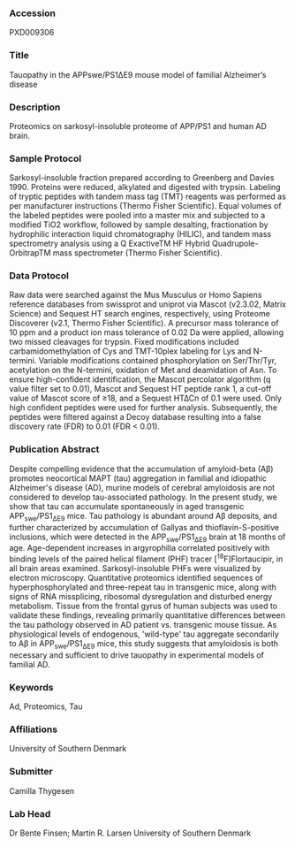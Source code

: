 ### Accession
PXD009306

### Title
Tauopathy in the APPswe/PS1ΔE9 mouse model of familial Alzheimer’s disease

### Description
Proteomics on sarkosyl-insoluble proteome of APP/PS1 and human AD brain.

### Sample Protocol
Sarkosyl-insoluble fraction prepared according to Greenberg and Davies 1990. Proteins were reduced, alkylated and digested with trypsin. Labeling of tryptic peptides with tandem mass tag (TMT) reagents was performed as per manufacturer instructions (Thermo Fisher Scientific). Equal volumes of the labeled peptides were pooled into a master mix and subjected to a modified TiO2 workflow, followed by sample desalting, fractionation by hydrophilic interaction liquid chromatography (HILIC), and tandem mass spectrometry analysis using a Q ExactiveTM HF Hybrid Quadrupole-OrbitrapTM mass spectrometer (Thermo Fisher Scientific).

### Data Protocol
Raw data were searched against the Mus Musculus or Homo Sapiens reference databases from swissprot and uniprot via Mascot (v2.3.02, Matrix Science) and Sequest HT search engines, respectively, using Proteome Discoverer (v2.1, Thermo Fisher Scientific). A precursor mass tolerance of 10 ppm and a product ion mass tolerance of 0.02 Da were applied, allowing two missed cleavages for trypsin. Fixed modifications included carbamidomethylation of Cys and TMT-10plex labeling for Lys and N-termini. Variable modifications contained phosphorylation on Ser/Thr/Tyr, acetylation on the N-termini, oxidation of Met and deamidation of Asn. To ensure high-confident identification, the Mascot percolator algorithm (q value filter set to 0.01), Mascot and Sequest HT peptide rank 1, a cut-off value of Mascot score of ≥18, and a Sequest HT∆Cn of 0.1 were used. Only high confident peptides were used for further analysis. Subsequently, the peptides were filtered against a Decoy database resulting into a false discovery rate (FDR) to 0.01 (FDR < 0.01).

### Publication Abstract
Despite compelling evidence that the accumulation of amyloid-beta (A&#x3b2;) promotes neocortical MAPT (tau) aggregation in familial and idiopathic Alzheimer's disease (AD), murine models of cerebral amyloidosis are not considered to develop tau-associated pathology. In the present study, we show that tau can accumulate spontaneously in aged transgenic APP<sub>swe</sub>/PS1<sub>&#x394;E9</sub> mice. Tau pathology is abundant around A&#x3b2; deposits, and further characterized by accumulation of Gallyas and thioflavin-S-positive inclusions, which were detected in the APP<sub>swe</sub>/PS1<sub>&#x394;E9</sub> brain at 18 months of age. Age-dependent increases in argyrophilia correlated positively with binding levels of the paired helical filament (PHF) tracer [<sup>18</sup>F]Flortaucipir, in all brain areas examined. Sarkosyl-insoluble PHFs were visualized by electron microscopy. Quantitative proteomics identified sequences of hyperphosphorylated and three-repeat tau in transgenic mice, along with signs of RNA missplicing, ribosomal dysregulation and disturbed energy metabolism. Tissue from the frontal gyrus of human subjects was used to validate these findings, revealing primarily quantitative differences between the tau pathology observed in AD patient vs. transgenic mouse tissue. As physiological levels of endogenous, 'wild-type' tau aggregate secondarily to A&#x3b2; in APP<sub>swe</sub>/PS1<sub>&#x394;E9</sub> mice, this study suggests that amyloidosis is both necessary and sufficient to drive tauopathy in experimental models of familial AD.

### Keywords
Ad, Proteomics, Tau

### Affiliations
University of Southern Denmark

### Submitter
Camilla Thygesen

### Lab Head
Dr Bente Finsen; Martin R. Larsen
University of Southern Denmark


